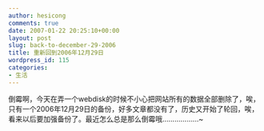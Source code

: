 ```yaml
---
author: hesicong
comments: true
date: 2007-01-22 20:25:10+00:00
layout: post
slug: back-to-december-29-2006
title: 重新回到2006年12月29日
wordpress_id: 115
categories:
- 生活
---
```


倒霉啊，今天在弄一个webdisk的时候不小心把网站所有的数据全部删除了，唉，只有一个2006年12月29日的备份，好多文章都没有了，历史又开始了轮回，唉，看来以后要加强备份了。最近怎么总是那么倒霉哦………………~
